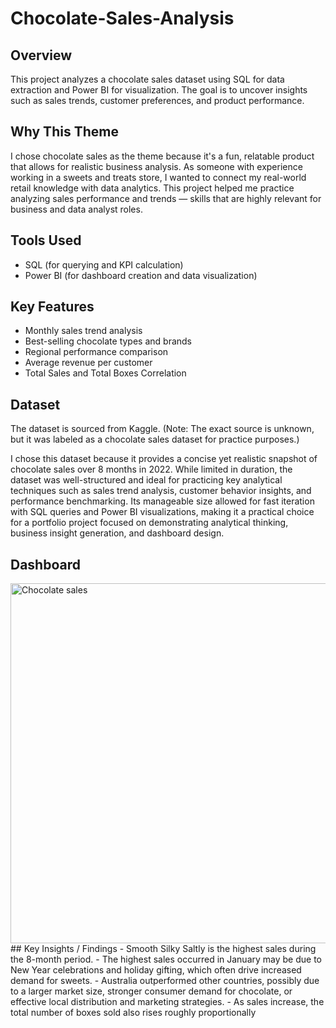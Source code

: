 # Chocolate-Sales-Analysis
## Overview
This project analyzes a chocolate sales dataset using SQL for data extraction and Power BI for visualization. The goal is to uncover insights such as sales trends, customer preferences, and product performance.
## Why This Theme
I chose chocolate sales as the theme because it's a fun, relatable product that allows for realistic business analysis. As someone with experience working in a sweets and treats store, I wanted to connect my real-world retail knowledge with data analytics. This project helped me practice analyzing sales performance and trends — skills that are highly relevant for business and data analyst roles.
## Tools Used
- SQL (for querying and KPI calculation)
- Power BI (for dashboard creation and data visualization)
## Key Features
- Monthly sales trend analysis
- Best-selling chocolate types and brands
- Regional performance comparison
- Average revenue per customer
- Total Sales and Total Boxes Correlation
## Dataset
The dataset is sourced from Kaggle. (Note: The exact source is unknown, but it was labeled as a chocolate sales dataset for practice purposes.)

I chose this dataset because it provides a concise yet realistic snapshot of chocolate sales over 8 months in 2022. While limited in duration, the dataset was well-structured and ideal for practicing key analytical techniques such as sales trend analysis, customer behavior insights, and performance benchmarking. Its manageable size allowed for fast iteration with SQL queries and Power BI visualizations, making it a practical choice for a portfolio project focused on demonstrating analytical thinking, business insight generation, and dashboard design.
## Dashboard
<img width="576" alt="Chocolate sales" src="https://github.com/user-attachments/assets/e0529103-c887-4745-85e7-4891845be815" />
## Key Insights / Findings
- Smooth Silky Saltly is the highest sales during the 8-month period.
- The highest sales occurred in January may be due to New Year celebrations and holiday gifting, which often drive increased demand for sweets.
- Australia outperformed other countries, possibly due to a larger market size, stronger consumer demand for chocolate, or effective local distribution and marketing strategies.
- As sales increase, the total number of boxes sold also rises roughly proportionally

